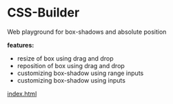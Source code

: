 # CSS-Builder

Web playground for box-shadows and absolute position

<strong>features:</strong>
<ul>
<li>resize of box using drag and drop</li>
<li>
reposition of box using drag and drop</li>
<li>
customizing box-shadow using range inputs</li>
<li>
customizing box-shadow using inputs</li>
</ul>


<a href="index.html">index.html</a>
